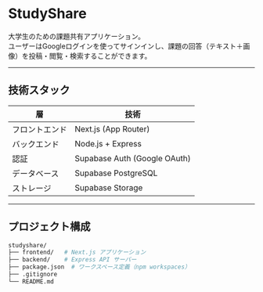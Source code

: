 # StudyShare

大学生のための課題共有アプリケーション。  
ユーザーはGoogleログインを使ってサインインし、課題の回答（テキスト＋画像）を投稿・閲覧・検索することができます。

---

##  技術スタック

| 層 | 技術 |
|----|------|
| フロントエンド | Next.js (App Router) |
| バックエンド | Node.js + Express |
| 認証 | Supabase Auth (Google OAuth) |
| データベース | Supabase PostgreSQL |
| ストレージ | Supabase Storage |

---

##  プロジェクト構成

```bash
studyshare/
├── frontend/   # Next.js アプリケーション
├── backend/    # Express API サーバー
├── package.json  # ワークスペース定義（npm workspaces）
├── .gitignore
└── README.md
